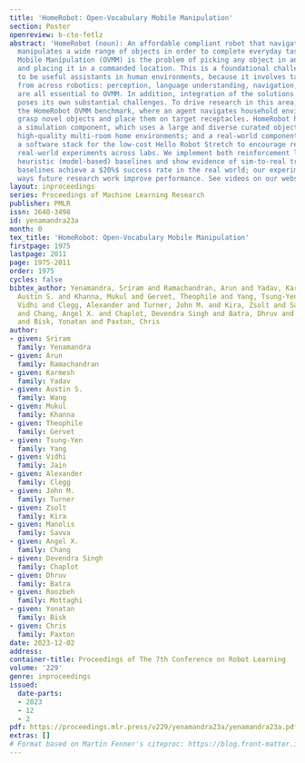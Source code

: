 ```yaml
---
title: 'HomeRobot: Open-Vocabulary Mobile Manipulation'
section: Poster
openreview: b-cto-fetlz
abstract: 'HomeRobot (noun): An affordable compliant robot that navigates homes and
  manipulates a wide range of objects in order to complete everyday tasks. Open-Vocabulary
  Mobile Manipulation (OVMM) is the problem of picking any object in any unseen environment,
  and placing it in a commanded location. This is a foundational challenge for robots
  to be useful assistants in human environments, because it involves tackling sub-problems
  from across robotics: perception, language understanding, navigation, and manipulation
  are all essential to OVMM. In addition, integration of the solutions to these sub-problems
  poses its own substantial challenges. To drive research in this area, we introduce
  the HomeRobot OVMM benchmark, where an agent navigates household environments to
  grasp novel objects and place them on target receptacles. HomeRobot has two components:
  a simulation component, which uses a large and diverse curated object set in new,
  high-quality multi-room home environments; and a real-world component, providing
  a software stack for the low-cost Hello Robot Stretch to encourage replication of
  real-world experiments across labs. We implement both reinforcement learning and
  heuristic (model-based) baselines and show evidence of sim-to-real transfer. Our
  baselines achieve a $20%$ success rate in the real world; our experiments identify
  ways future research work improve performance. See videos on our website: https://home-robot-ovmm.github.io/.'
layout: inproceedings
series: Proceedings of Machine Learning Research
publisher: PMLR
issn: 2640-3498
id: yenamandra23a
month: 0
tex_title: 'HomeRobot: Open-Vocabulary Mobile Manipulation'
firstpage: 1975
lastpage: 2011
page: 1975-2011
order: 1975
cycles: false
bibtex_author: Yenamandra, Sriram and Ramachandran, Arun and Yadav, Karmesh and Wang,
  Austin S. and Khanna, Mukul and Gervet, Theophile and Yang, Tsung-Yen and Jain,
  Vidhi and Clegg, Alexander and Turner, John M. and Kira, Zsolt and Savva, Manolis
  and Chang, Angel X. and Chaplot, Devendra Singh and Batra, Dhruv and Mottaghi, Roozbeh
  and Bisk, Yonatan and Paxton, Chris
author:
- given: Sriram
  family: Yenamandra
- given: Arun
  family: Ramachandran
- given: Karmesh
  family: Yadav
- given: Austin S.
  family: Wang
- given: Mukul
  family: Khanna
- given: Theophile
  family: Gervet
- given: Tsung-Yen
  family: Yang
- given: Vidhi
  family: Jain
- given: Alexander
  family: Clegg
- given: John M.
  family: Turner
- given: Zsolt
  family: Kira
- given: Manolis
  family: Savva
- given: Angel X.
  family: Chang
- given: Devendra Singh
  family: Chaplot
- given: Dhruv
  family: Batra
- given: Roozbeh
  family: Mottaghi
- given: Yonatan
  family: Bisk
- given: Chris
  family: Paxton
date: 2023-12-02
address:
container-title: Proceedings of The 7th Conference on Robot Learning
volume: '229'
genre: inproceedings
issued:
  date-parts:
  - 2023
  - 12
  - 2
pdf: https://proceedings.mlr.press/v229/yenamandra23a/yenamandra23a.pdf
extras: []
# Format based on Martin Fenner's citeproc: https://blog.front-matter.io/posts/citeproc-yaml-for-bibliographies/
---
```

